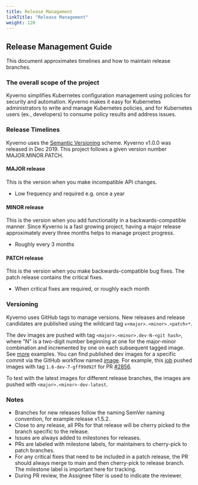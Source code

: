```yaml
---
title: Release Management
linkTitle: "Release Management"
weight: 120
---
```


## Release Management Guide

This document approximates timelines and how to maintain release branches.

### The overall scope of the project

Kyverno simplifies Kubernetes configuration management using policies for security and automation. Kyverno makes it easy for Kubernetes administrators to write and manage Kubernetes policies, and for Kubernetes users (ex., developers) to consume policy results and address issues.

### Release Timelines

Kyverno uses the [Semantic Versioning](https://semver.org/) scheme. Kyverno v1.0.0 was released in Dec 2019. This project follows a given version number MAJOR.MINOR.PATCH.

#### MAJOR release

This is the version when you make incompatible API changes.

- Low frequency and required e.g. once a year

#### MINOR release

This is the version when you add functionality in a backwards-compatible manner. Since Kyverno is a fast growing project, having a major release approximately every three months helps to manage project progress.

- Roughly every 3 months

#### PATCH release

This is the version when you make backwards-compatible bug fixes. The patch release contains the critical fixes.

- When critical fixes are required, or roughly each month

### Versioning

Kyverno uses GitHub tags to manage versions. New releases and release candidates are published using the wildcard tag `v<major>.<minor>.<patch>*`.

The dev images are pushed with tag `<major>.<minor>.dev-N-<git hash>`, where "N" is a two-digit number beginning at one for the major-minor combination and incremented by one on each subsequent tagged image. See [more](https://github.com/kyverno/kyverno/pkgs/container/kyverno/versions) examples. You can find published dev images for a specific commit via the GitHub workflow named [image](https://github.com/kyverno/kyverno/actions/workflows/image.yaml). For example, this [job](https://github.com/kyverno/kyverno/runs/4579160206?check_suite_focus=true) pushed images with tag `1.6-dev-7-gff99d92f` for PR [#2856](https://github.com/kyverno/kyverno/pull/2856).

To test with the latest images for different release branches, the images are pushed with `<major>.<minor>-dev-latest`.

### Notes

- Branches for new releases follow the naming SemVer naming convention, for example release v1.5.2.
- Close to any release, all PRs for that release will be cherry picked to the branch specific to the release.
- Issues are always added to milestones for releases.
- PRs are labeled with milestone labels, for maintainers to cherry-pick to patch branches.
- For any critical fixes that need to be included in a patch release, the PR should always merge to main and then cherry-pick to release branch. The milestone label is important here for tracking.
- During PR review, the Assignee filter is used to indicate the reviewer.

